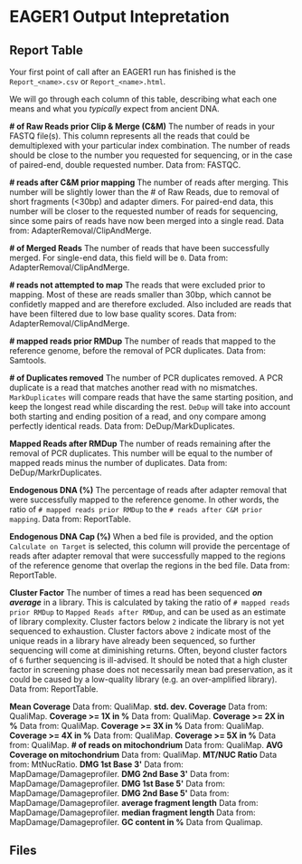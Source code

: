 # EAGER1 Output Intepretation

## Report Table

Your first point of call after an EAGER1 run has finished is the `Report_<name>.csv` or `Report_<name>.html`.

We will go through each column of this table, describing what each one means and what you _typically_ expect from ancient DNA.

**# of Raw Reads prior Clip & Merge (C&M)** The number of reads in your FASTQ file(s). This column represents all the reads that could be demultiplexed with your particular index combination. The number of reads should be close to the number you requested for sequencing, or in the case of paired-end, double requested number. Data from: FASTQC.

**# reads after C&M prior mapping** The number of reads after merging. This number will be slightly lower than the # of Raw Reads, due to removal of short fragments (<30bp) and adapter dimers. For paired-end data, this number will be closer to the requested number of reads for sequencing, since some pairs of reads have now been merged into a single read. Data from: AdapterRemoval/ClipAndMerge.

**# of Merged Reads** The number of reads that have been successfully merged. For single-end data, this field will be `0`. Data from: AdapterRemoval/ClipAndMerge.

**# reads not attempted to map** The reads that were excluded prior to mapping. Most of these are reads smaller than 30bp, which cannot be confidetly mapped and are therefore excluded. Also included are reads that have been filtered due to low base quality scores. Data from: AdapterRemoval/ClipAndMerge.

**# mapped reads prior RMDup** The number of reads that mapped to the reference genome, before the removal of PCR duplicates. Data from: Samtools.

**# of Duplicates removed** The number of PCR duplicates removed. A PCR duplicate is a read that matches another read with no mismatches. `MarkDuplicates` will compare reads that have the same starting position, and keep the longest read while discarding the rest. `DeDup` will take into account both starting and ending position of a read, and ony compare among perfectly identical reads. Data from: DeDup/MarkDuplicates.

**Mapped Reads after RMDup** The number of reads remaining after the removal of PCR duplicates. This number will be equal to the number of mapped reads minus the number of duplicates. Data from: DeDup/MarkrDuplicates.

**Endogenous DNA (%)** The percentage of reads after adapter removal that were successfully mapped to the reference genome. In other words, the ratio of `# mapped reads prior RMDup` to the `# reads after C&M prior mapping`. Data from: ReportTable.

**Endogenous DNA Cap (%)** When a bed file is provided, and the option `Calculate on Target` is selected, this column will provide the percentage of reads after adapter removal that were successfully mapped to the regions of the reference genome that overlap the regions in the bed file. Data from: ReportTable.

**Cluster Factor** The number of times a read has been sequenced ___on average___ in a library. This is calculated by taking the ratio of `# mapped reads prior RMDup` to `Mapped Reads after RMDup`, and can be used as an estimate of library complexity. Cluster factors below `2` indicate the library is not yet sequenced to exhaustion. Cluster factors above `2` indicate most of the unique reads in a library have already been sequenced, so further sequencing will come at diminishing returns. Often, beyond cluster factors of `6` further sequencing is ill-advised. It should be noted that a high cluster factor in screening phase does not necessarily mean bad preservation, as it could be caused by a low-quality library (e.g. an over-amplified library). Data from: ReportTable.

**Mean Coverage** Data from: QualiMap.
**std. dev. Coverage** Data from: QualiMap.
**Coverage >= 1X in %** Data from: QualiMap.
**Coverage >= 2X in %** Data from: QualiMap.
**Coverage >= 3X in %** Data from: QualiMap.
**Coverage >= 4X in %** Data from: QualiMap.
**Coverage >= 5X in %** Data from: QualiMap.
**# of reads on mitochondrium**  Data from: QualiMap.
**AVG Coverage on mitochondrium**  Data from: QualiMap.
**MT/NUC Ratio**  Data from: MtNucRatio.
**DMG 1st Base 3'**  Data from: MapDamage/Damageprofiler.
**DMG 2nd Base 3'**  Data from: MapDamage/Damageprofiler.
**DMG 1st Base 5'**  Data from: MapDamage/Damageprofiler.
**DMG 2nd Base 5'**  Data from: MapDamage/Damageprofiler.
**average fragment length**  Data from: MapDamage/Damageprofiler.
**median fragment length**  Data from: MapDamage/Damageprofiler.
**GC content in %** Data from Qualimap.

## Files
